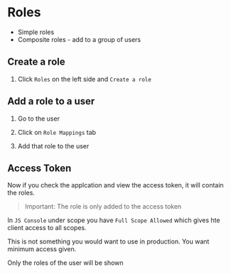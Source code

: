 # Roles

* Simple roles
* Composite roles - add to a group of users 

## Create a role

1. Click `Roles` on the left side and `Create a role`

## Add a role to a user

1. Go to the user

2. Click on `Role Mappings` tab

3. Add that role to the user

## Access Token

Now if you check the applcation and view the access token, it will contain the roles.

> Important: The role is only added to the access token

In `JS Console` under scope you have `Full Scope Allowed` which gives hte client access to all scopes.

This is not something you would want to use in production.
You want minimum access given.

Only the roles of the user will be shown
